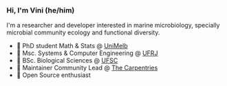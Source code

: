 ### Hi, I'm Vini (he/him)

I'm a researcher and developer interested in marine microbiology, specially microbial community ecology and functional diversity.

- 🦘  PhD student Math & Stats @ [UniMelb](https://www.unimelb.edu.au/)
- 💾  Msc. Systems & Computer Engineering @ [UFRJ](https://ufrj.br/)
- 🌱  BSc. Biological Sciences @ [UFSC](http://ufsc.br/)
- 🔨  Maintainer Community Lead @ [The Carpentries](https://carpentries.org/)
- 🐧  Open Source enthusiast
